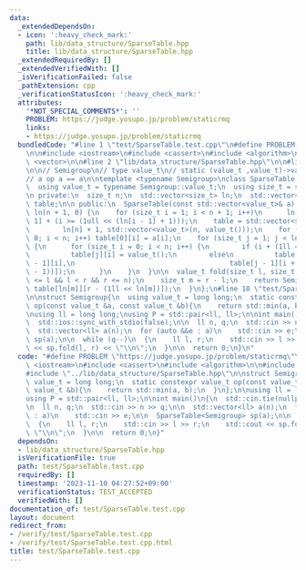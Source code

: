 ```yaml
---
data:
  _extendedDependsOn:
  - icon: ':heavy_check_mark:'
    path: lib/data_structure/SparseTable.hpp
    title: lib/data_structure/SparseTable.hpp
  _extendedRequiredBy: []
  _extendedVerifiedWith: []
  _isVerificationFailed: false
  _pathExtension: cpp
  _verificationStatusIcon: ':heavy_check_mark:'
  attributes:
    '*NOT_SPECIAL_COMMENTS*': ''
    PROBLEM: https://judge.yosupo.jp/problem/staticrmq
    links:
    - https://judge.yosupo.jp/problem/staticrmq
  bundledCode: "#line 1 \"test/SparseTable.test.cpp\"\n#define PROBLEM \"https://judge.yosupo.jp/problem/staticrmq\"\
    \n\n#include <iostream>\n#include <cassert>\n#include <algorithm>\n\n#include\
    \ <vector>\n\n#line 2 \"lib/data_structure/SparseTable.hpp\"\n\n#line 5 \"lib/data_structure/SparseTable.hpp\"\
    \n\n// Semigroup\n// type value_t\n// static (value_t ,value_t)->value_t op\n\n\
    // a op a == a\n\ntemplate <typename Semigroup>\nclass SparseTable {\n public:\n\
    \  using value_t = typename Semigroup::value_t;\n  using size_t = std::size_t;\n\
    \n private:\n  size_t n;\n  std::vector<size_t> ln;\n  std::vector<std::vector<value_t>>\
    \ table;\n\n public:\n  SparseTable(const std::vector<value_t>& a) : n(a.size()),\
    \ ln(n + 1, 0) {\n    for (size_t i = 1; i < n + 1; i++)\n      ln[i] = ln[i -\
    \ 1] + (i >= (1ull << (ln[i - 1] + 1)));\n    table = std::vector<std::vector<value_t>>(\n\
    \        ln[n] + 1, std::vector<value_t>(n, value_t()));\n    for (size_t i =\
    \ 0; i < n; i++) table[0][i] = a[i];\n    for (size_t j = 1; j < ln[n] + 1; j++)\
    \ {\n      for (size_t i = 0; i < n; i++) {\n        if (i + (1ll << j) > n)\n\
    \          table[j][i] = value_t();\n        else\n          table[j][i] = Semigroup::op(table[j\
    \ - 1][i],\n                                      table[j - 1][i + (1ll << (j\
    \ - 1))]);\n      }\n    }\n  }\n\n  value_t fold(size_t l, size_t r) {\n    assert(0\
    \ <= l && l < r && r <= n);\n    size_t m = r - l;\n    return Semigroup::op(table[ln[m]][l],\
    \ table[ln[m]][r - (1ll << ln[m])]);\n  }\n};\n#line 10 \"test/SparseTable.test.cpp\"\
    \n\nstruct Semigroup{\n  using value_t = long long;\n  static constexpr value_t\
    \ op(const value_t &a, const value_t &b){\n    return std::min(a, b);\n  }\n};\n\
    \nusing ll = long long;\nusing P = std::pair<ll, ll>;\n\nint main()\n{\n  std::cin.tie(nullptr);\n\
    \  std::ios::sync_with_stdio(false);\n\n  ll n, q;\n  std::cin >> n >> q;\n\n\
    \  std::vector<ll> a(n);\n  for (auto &&e : a)\n    std::cin >> e;\n\n  SparseTable<Semigroup>\
    \ sp(a);\n\n  while (q--)\n  {\n    ll l, r;\n    std::cin >> l >> r;\n    std::cout\
    \ << sp.fold(l, r) << \"\\n\";\n  }\n\n  return 0;\n}\n"
  code: "#define PROBLEM \"https://judge.yosupo.jp/problem/staticrmq\"\n\n#include\
    \ <iostream>\n#include <cassert>\n#include <algorithm>\n\n#include <vector>\n\n\
    #include \"../lib/data_structure/SparseTable.hpp\"\n\nstruct Semigroup{\n  using\
    \ value_t = long long;\n  static constexpr value_t op(const value_t &a, const\
    \ value_t &b){\n    return std::min(a, b);\n  }\n};\n\nusing ll = long long;\n\
    using P = std::pair<ll, ll>;\n\nint main()\n{\n  std::cin.tie(nullptr);\n  std::ios::sync_with_stdio(false);\n\
    \n  ll n, q;\n  std::cin >> n >> q;\n\n  std::vector<ll> a(n);\n  for (auto &&e\
    \ : a)\n    std::cin >> e;\n\n  SparseTable<Semigroup> sp(a);\n\n  while (q--)\n\
    \  {\n    ll l, r;\n    std::cin >> l >> r;\n    std::cout << sp.fold(l, r) <<\
    \ \"\\n\";\n  }\n\n  return 0;\n}"
  dependsOn:
  - lib/data_structure/SparseTable.hpp
  isVerificationFile: true
  path: test/SparseTable.test.cpp
  requiredBy: []
  timestamp: '2023-11-10 04:27:52+09:00'
  verificationStatus: TEST_ACCEPTED
  verifiedWith: []
documentation_of: test/SparseTable.test.cpp
layout: document
redirect_from:
- /verify/test/SparseTable.test.cpp
- /verify/test/SparseTable.test.cpp.html
title: test/SparseTable.test.cpp
---
```

